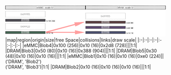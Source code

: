 ![memory map diagram](test_generate_doc_example_two_maps_redux.png)
|map|region|origin|size|free Space|collisions|links|draw scale|
|:-|:-|:-|:-|:-|:-|:-|:-|
|eMMC|<span style='color:(18, 16, 26)'>Blob4</span>|0x100 (256)|0x10 (16)|0x2d8 (728)|||1:1|
|DRAM|<span style='color:(37, 0, 2)'>Blob3</span>|0x50 (80)|0x10 (16)|0x388 (904)|||1:1|
|DRAM|<span style='color:(37, 12, 64)'>Blob5</span>|0x30 (48)|0x10 (16)|0x10 (16)|||1:1|
|eMMC|<span style='color:(7, 51, 27)'>Blob1</span>|0x10 (16)|0x10 (16)|0xe0 (224)||('DRAM', 'Blob2')<BR>('DRAM', 'Blob3')|1:1|
|DRAM|<span style='color:(15, 21, 61)'>Blob2</span>|0x10 (16)|0x10 (16)|0x10 (16)|||1:1|
